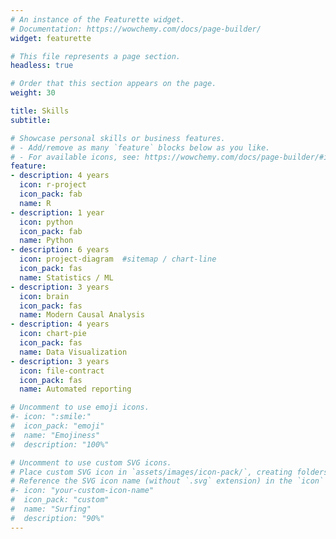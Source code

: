 ```yaml
---
# An instance of the Featurette widget.
# Documentation: https://wowchemy.com/docs/page-builder/
widget: featurette

# This file represents a page section.
headless: true

# Order that this section appears on the page.
weight: 30

title: Skills
subtitle:

# Showcase personal skills or business features.
# - Add/remove as many `feature` blocks below as you like.
# - For available icons, see: https://wowchemy.com/docs/page-builder/#icons
feature:
- description: 4 years
  icon: r-project
  icon_pack: fab
  name: R
- description: 1 year
  icon: python
  icon_pack: fab
  name: Python
- description: 6 years
  icon: project-diagram  #sitemap / chart-line
  icon_pack: fas
  name: Statistics / ML
- description: 3 years
  icon: brain
  icon_pack: fas
  name: Modern Causal Analysis
- description: 4 years
  icon: chart-pie
  icon_pack: fas
  name: Data Visualization
- description: 3 years
  icon: file-contract
  icon_pack: fas
  name: Automated reporting

# Uncomment to use emoji icons.
#- icon: ":smile:"
#  icon_pack: "emoji"
#  name: "Emojiness"
#  description: "100%"  

# Uncomment to use custom SVG icons.
# Place custom SVG icon in `assets/images/icon-pack/`, creating folders if necessary.
# Reference the SVG icon name (without `.svg` extension) in the `icon` field.
#- icon: "your-custom-icon-name"
#  icon_pack: "custom"
#  name: "Surfing"
#  description: "90%"
---
```

